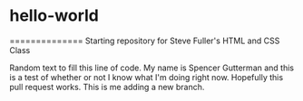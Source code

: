 # hello-world
==============
Starting repository for Steve Fuller's HTML and CSS Class

Random text to fill this line of code.
My name is Spencer Gutterman and this is a test of whether or not I know what I'm doing right now.
Hopefully this pull request works.
This is me adding a new branch.
